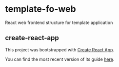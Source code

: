 # template-fo-web
React web frontend structure for template application

## create-react-app
This project was bootstrapped with [Create React App](https://github.com/facebookincubator/create-react-app).

You can find the most recent version of its guide [here](https://github.com/facebookincubator/create-react-app/blob/master/packages/react-scripts/template/README.md).

